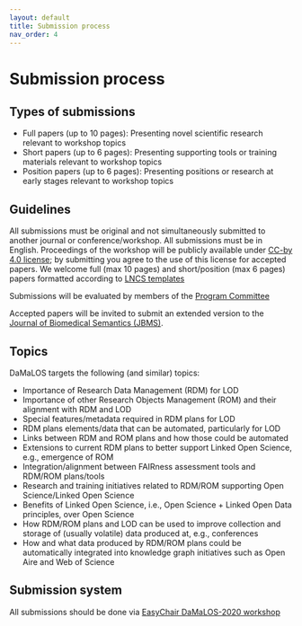 ```yaml
---
layout: default
title: Submission process
nav_order: 4
---
```


# Submission process

## Types of submissions
* Full papers (up to 10 pages): Presenting novel scientific research relevant to workshop topics
* Short papers (up to 6 pages): Presenting supporting tools or training materials relevant to workshop topics
* Position papers (up to 6 pages): Presenting positions or research at early stages relevant to workshop topics

## Guidelines
All submissions must be original and not simultaneously submitted to another journal or conference/workshop. All submissions must be in English. Proceedings of the workshop will be publicly available under [CC-by 4.0 license](https://creativecommons.org/licenses/by/4.0/); by submitting you agree to the use of this license for accepted papers. We welcome full (max 10 pages) and short/position (max 6 pages) papers formatted according to [LNCS templates](https://www.springer.com/gp/computer-science/lncs/conference-proceedings-guidelines)

Submissions will be evaluated by members of the [Program Committee](./pc.md)

Accepted papers will be invited to submit an extended version to the [Journal of Biomedical Semantics (JBMS)](./jbms).

## Topics
 DaMaLOS targets the following (and similar) topics:

* Importance of Research Data Management (RDM) for LOD
* Importance of other Research Objects Management (ROM) and their alignment with RDM and LOD
* Special features/metadata required in RDM plans for LOD
* RDM plans elements/data that can be automated, particularly for LOD
* Links between RDM and ROM plans and how those could be automated
* Extensions to current RDM plans to better support Linked Open Science, e.g., emergence of ROM
* Integration/alignment between FAIRness assessment tools and RDM/ROM plans/tools
* Research and training initiatives related to RDM/ROM supporting Open Science/Linked Open Science
* Benefits of Linked Open Science, i.e., Open Science + Linked Open Data principles, over Open Science
* How RDM/ROM plans and LOD can be used to improve collection and storage of (usually volatile) data produced at, e.g., conferences
* How and what data produced by RDM/ROM plans could be automatically integrated into knowledge graph initiatives such as Open Aire and Web of Science

## Submission system
All submissions should be done via [EasyChair DaMaLOS-2020 workshop](https://easychair.org/conferences/?conf=damalos2020)
